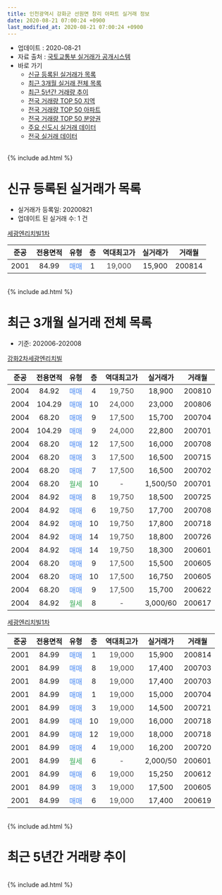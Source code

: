 ```yaml
---
title: 인천광역시 강화군 선원면 창리 아파트 실거래 정보
date: 2020-08-21 07:00:24 +0900
last_modified_at: 2020-08-21 07:00:24 +0900
---
```


* 업데이트 : 2020-08-21
* 자료 출처 : [국토교통부 실거래가 공개시스템](http://rt.molit.go.kr)
* 바로 가기
    * [신규 등록된 실거래가 목록](#신규-등록된-실거래가-목록)
    * [최근 3개월 실거래 전체 목록](#최근-3개월-실거래-전체-목록)
    * [최근 5년간 거래량 추이](#최근-5년간-거래량-추이)
    * [전국 거래량 TOP 50 지역](https://inasie.github.io/apt-trade-info/최근-3개월-전국에서-가장-거래가-많이-발생한-지역)
    * [전국 거래량 TOP 50 아파트](https://inasie.github.io/apt-trade-info/최근-3개월-전국에서-가장-거래가-많이-발생한-아파트)
    * [전국 거래량 TOP 50 분양권](https://inasie.github.io/apt-trade-info/최근-3개월-전국에서-가장-거래가-많이-발생한-분양권)
    * [주요 신도시 실거래 데이터](https://inasie.github.io/apt-trade-info/주요-신도시)
    * [전국 실거래 데이터](https://inasie.github.io/apt-trade-info/전국)
<br>
{% include ad.html %}
<br>

# 신규 등록된 실거래가 목록
* 실거래가 등록일: 20200821
* 업데이트 된 실거래 수: 1 건


[세광엔리치빌1차](https://search.naver.com/search.naver?query=%EC%9D%B8%EC%B2%9C%EA%B4%91%EC%97%AD%EC%8B%9C+%EA%B0%95%ED%99%94%EA%B5%B0+%EC%84%A0%EC%9B%90%EB%A9%B4+%EC%B0%BD%EB%A6%AC+%EC%84%B8%EA%B4%91%EC%97%94%EB%A6%AC%EC%B9%98%EB%B9%8C1%EC%B0%A8)

|준공|전용면적|유형|층|역대최고가|실거래가|거래월|
|:---:|:---:|:---:|:---:|:---:|:---:|:---:|
|2001|84.99|<span style="color:#4285f3">매매</span>|1|<span style="color:#444444">19,000</span>|15,900|200814|


<br>
{% include ad.html %}
<br>

# 최근 3개월 실거래 전체 목록
* 기준: 202006-202008


[강화2차세광엔리치빌](https://search.naver.com/search.naver?query=%EC%9D%B8%EC%B2%9C%EA%B4%91%EC%97%AD%EC%8B%9C+%EA%B0%95%ED%99%94%EA%B5%B0+%EC%84%A0%EC%9B%90%EB%A9%B4+%EC%B0%BD%EB%A6%AC+%EA%B0%95%ED%99%942%EC%B0%A8%EC%84%B8%EA%B4%91%EC%97%94%EB%A6%AC%EC%B9%98%EB%B9%8C)

|준공|전용면적|유형|층|역대최고가|실거래가|거래월|
|:---:|:---:|:---:|:---:|:---:|:---:|:---:|
|2004|84.92|<span style="color:#4285f3">매매</span>|4|<span style="color:#444444">19,750</span>|18,900|200810|
|2004|104.29|<span style="color:#4285f3">매매</span>|10|<span style="color:#444444">24,000</span>|23,000|200806|
|2004|68.20|<span style="color:#4285f3">매매</span>|9|<span style="color:#444444">17,500</span>|15,700|200704|
|2004|104.29|<span style="color:#4285f3">매매</span>|9|<span style="color:#444444">24,000</span>|22,800|200701|
|2004|68.20|<span style="color:#4285f3">매매</span>|12|<span style="color:#444444">17,500</span>|16,000|200708|
|2004|68.20|<span style="color:#4285f3">매매</span>|3|<span style="color:#444444">17,500</span>|16,500|200715|
|2004|68.20|<span style="color:#4285f3">매매</span>|7|<span style="color:#444444">17,500</span>|16,500|200702|
|2004|68.20|<span style="color:#34a853">월세</span>|10|<span style="color:#444444">-</span>|1,500/50|200701|
|2004|84.92|<span style="color:#4285f3">매매</span>|8|<span style="color:#444444">19,750</span>|18,500|200725|
|2004|84.92|<span style="color:#4285f3">매매</span>|6|<span style="color:#444444">19,750</span>|17,700|200708|
|2004|84.92|<span style="color:#4285f3">매매</span>|10|<span style="color:#444444">19,750</span>|17,800|200718|
|2004|84.92|<span style="color:#4285f3">매매</span>|14|<span style="color:#444444">19,750</span>|18,800|200726|
|2004|84.92|<span style="color:#4285f3">매매</span>|14|<span style="color:#444444">19,750</span>|18,300|200601|
|2004|68.20|<span style="color:#4285f3">매매</span>|9|<span style="color:#444444">17,500</span>|15,500|200605|
|2004|68.20|<span style="color:#4285f3">매매</span>|10|<span style="color:#444444">17,500</span>|16,750|200605|
|2004|68.20|<span style="color:#4285f3">매매</span>|9|<span style="color:#444444">17,500</span>|15,700|200622|
|2004|84.92|<span style="color:#34a853">월세</span>|8|<span style="color:#444444">-</span>|3,000/60|200617|

[세광엔리치빌1차](https://search.naver.com/search.naver?query=%EC%9D%B8%EC%B2%9C%EA%B4%91%EC%97%AD%EC%8B%9C+%EA%B0%95%ED%99%94%EA%B5%B0+%EC%84%A0%EC%9B%90%EB%A9%B4+%EC%B0%BD%EB%A6%AC+%EC%84%B8%EA%B4%91%EC%97%94%EB%A6%AC%EC%B9%98%EB%B9%8C1%EC%B0%A8)

|준공|전용면적|유형|층|역대최고가|실거래가|거래월|
|:---:|:---:|:---:|:---:|:---:|:---:|:---:|
|2001|84.99|<span style="color:#4285f3">매매</span>|1|<span style="color:#444444">19,000</span>|15,900|200814|
|2001|84.99|<span style="color:#4285f3">매매</span>|8|<span style="color:#444444">19,000</span>|17,400|200703|
|2001|84.99|<span style="color:#4285f3">매매</span>|8|<span style="color:#444444">19,000</span>|17,400|200703|
|2001|84.99|<span style="color:#4285f3">매매</span>|1|<span style="color:#444444">19,000</span>|15,000|200704|
|2001|84.99|<span style="color:#4285f3">매매</span>|3|<span style="color:#444444">19,000</span>|14,500|200721|
|2001|84.99|<span style="color:#4285f3">매매</span>|10|<span style="color:#444444">19,000</span>|16,000|200718|
|2001|84.99|<span style="color:#4285f3">매매</span>|12|<span style="color:#444444">19,000</span>|18,000|200718|
|2001|84.99|<span style="color:#4285f3">매매</span>|4|<span style="color:#444444">19,000</span>|16,200|200720|
|2001|84.99|<span style="color:#34a853">월세</span>|6|<span style="color:#444444">-</span>|2,000/50|200601|
|2001|84.99|<span style="color:#4285f3">매매</span>|6|<span style="color:#444444">19,000</span>|15,250|200612|
|2001|84.99|<span style="color:#4285f3">매매</span>|3|<span style="color:#444444">19,000</span>|17,500|200605|
|2001|84.99|<span style="color:#4285f3">매매</span>|6|<span style="color:#444444">19,000</span>|17,400|200619|


<br>
{% include ad.html %}
<br>

# 최근 5년간 거래량 추이


<div style="width:100%;">
    <canvas id="deal_progress" height="200"></canvas>
</div>

<script>
new Chart(document.getElementById("deal_progress"), {
    type: 'line',
    data: {
        labels: ['201508','201509','201510','201511','201512','201601','201602','201603','201604','201605','201606','201607','201608','201609','201610','201611','201612','201701','201702','201703','201704','201705','201706','201707','201708','201709','201710','201711','201712','201801','201802','201803','201804','201805','201806','201807','201808','201809','201810','201811','201812','201901','201902','201903','201904','201905','201906','201907','201908','201909','201910','201911','201912','202001','202002','202003','202004','202005','202006','202007','202008'],
        datasets: [{
            label: '매매',
            pointRadius: 1,
            data: [18, 10, 5, 7, 8, 6, 10, 10, 4, 8, 9, 5, 6, 9, 6, 7, 3, 2, 6, 4, 3, 10, 9, 6, 7, 6, 11, 4, 8, 3, 2, 8, 6, 3, 4, 6, 10, 4, 6, 3, 5, 7, 5, 5, 5, 6, 4, 8, 4, 4, 2, 6, 7, 1, 6, 3, 7, 7, 7, 16, 3],
            borderColor: "rgba(255, 201, 14, 1)",
            backgroundColor: "rgba(255, 201, 14, 0.5)",
            fill: false,
            lineTension: 0
        },{
            label: '전월세',
            pointRadius: 1,
            data: [3, 2, 2, 4, 0, 5, 3, 1, 2, 1, 0, 0, 2, 3, 2, 5, 1, 0, 4, 1, 1, 2, 3, 3, 4, 0, 4, 2, 1, 2, 5, 3, 2, 1, 2, 1, 3, 0, 2, 3, 1, 0, 2, 5, 1, 3, 2, 1, 2, 1, 2, 2, 2, 3, 3, 3, 2, 1, 2, 1, 0],
            borderColor: "rgba(0, 141, 185, 1)",
            backgroundColor: "rgba(0, 141, 185, 0.5)",
            fill: false,
            lineTension: 0
        }
        ]
    },
    options: {
        responsive: true,
        title: {
            display: false
        },
        tooltips: {
            mode: 'index',
            intersect: false
        },
        hover: {
            mode: 'nearest',
            intersect: true
        },
        scales: {
            xAxes: [{
                display: true,
                scaleLabel: {
                    display: true,
                    labelString: '년/월'
                }
            }],
            yAxes: [{
                display: true,
                ticks: {
                    suggestedMin: 0,
                },
                scaleLabel: {
                    display: true,
                    labelString: '실거래 수'
                }
            }]
        }
    }
});

</script>


<br>
{% include ad.html %}
<br>

